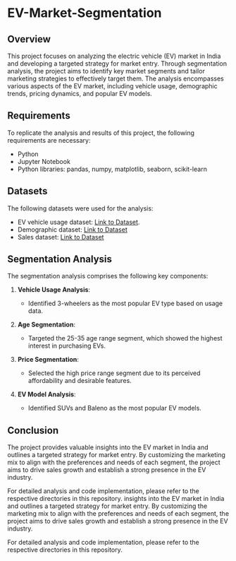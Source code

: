 # EV-Market-Segmentation

## Overview
This project focuses on analyzing the electric vehicle (EV) market in India and developing a targeted strategy for market entry. Through segmentation analysis, the project aims to identify key market segments and tailor marketing strategies to effectively target them. The analysis encompasses various aspects of the EV market, including vehicle usage, demographic trends, pricing dynamics, and popular EV models.

## Requirements
To replicate the analysis and results of this project, the following requirements are necessary:
- Python 
- Jupyter Notebook 
- Python libraries: pandas, numpy, matplotlib, seaborn, scikit-learn

## Datasets
The following datasets were used for the analysis:
- EV vehicle usage dataset: [Link to Dataset](https://data.gov.in/resource/category-wise-number-electric-vehicles-used-roads-india-03-august-2022).
- Demographic dataset: [Link to Dataset](https://docs.google.com/spreadsheets/d/1deb1cQsAMGCT_njTbpTaUUgUfOgtAx8ggx61N77zQzs/edit#gid=1871162304)
- Sales dataset: [Link to Dataset](https://www.smev.in/statistics)

## Segmentation Analysis
The segmentation analysis comprises the following key components:

1. **Vehicle Usage Analysis**:
   - Identified 3-wheelers as the most popular EV type based on usage data.
   
2. **Age Segmentation**:
   - Targeted the 25-35 age range segment, which showed the highest interest in purchasing EVs.
   
3. **Price Segmentation**:
   - Selected the high price range segment due to its perceived affordability and desirable features.
   
4. **EV Model Analysis**:
   - Identified SUVs and Baleno as the most popular EV models.

## Conclusion
The project provides valuable insights into the EV market in India and outlines a targeted strategy for market entry. By customizing the marketing mix to align with the preferences and needs of each segment, the project aims to drive sales growth and establish a strong presence in the EV industry.

For detailed analysis and code implementation, please refer to the respective directories in this repository.
insights into the EV market in India and outlines a targeted strategy for market entry. By customizing the marketing mix to align with the preferences and needs of each segment, the project aims to drive sales growth and establish a strong presence in the EV industry.

For detailed analysis and code implementation, please refer to the respective directories in this repository.
